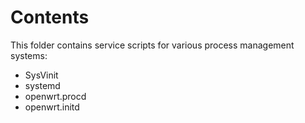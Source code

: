 # Contents

This folder contains service scripts for various process management 
systems:

* SysVinit
* systemd
* openwrt.procd
* openwrt.initd
